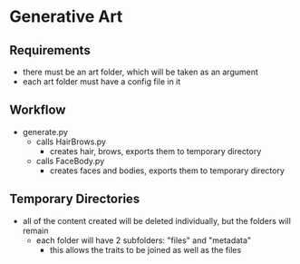 # Generative Art

## Requirements
- there must be an art folder, which will be taken as an argument
- each art folder must have a config file in it

## Workflow
- generate.py
    - calls HairBrows.py
        - creates hair, brows, exports them to temporary directory
    - calls FaceBody.py
        - creates faces and bodies, exports them to temporary directory

## Temporary Directories
- all of the content created will be deleted individually, but the folders will remain
    - each folder will have 2 subfolders: "files" and "metadata"
        - this allows the traits to be joined as well as the files
